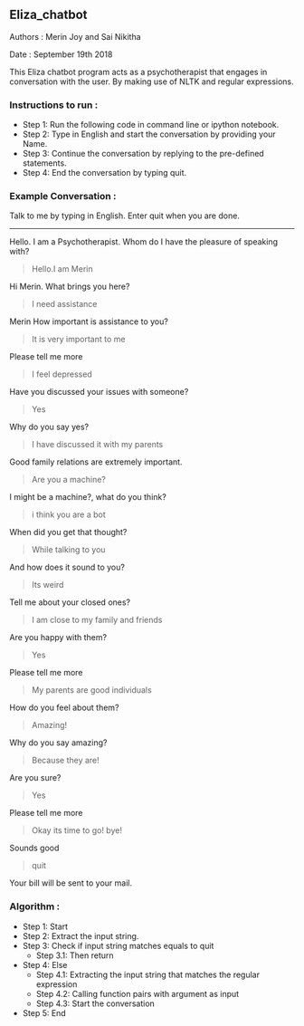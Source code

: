 ## Eliza_chatbot

Authors : Merin Joy and Sai Nikitha

Date : September 19th 2018

This Eliza chatbot program acts as a psychotherapist that engages in conversation with the user. By making use of NLTK and regular expressions.


### Instructions to run :

* Step 1: Run the following code in command line or ipython notebook.
* Step 2: Type in English and start the conversation by providing your Name.
* Step 3: Continue the conversation by replying to the pre-defined statements.
* Step 4: End the conversation by typing quit.


### Example Conversation :


Talk to me by typing in English. Enter quit when you are done.

---
Hello. I am a Psychotherapist. Whom do I have the pleasure of speaking with?

>Hello.I am Merin

Hi  Merin. What brings you here?

>I need assistance

 Merin How important is assistance to you?
 
>It is very important to me

Please tell me more

>I feel depressed

Have you discussed your issues with someone?

>Yes

Why do you say yes?

>I have discussed it with my parents

Good family relations are extremely important.

>Are you a machine?

I might be a machine?, what do you think?

>i think you are a bot

When did you get that thought?

>While talking to you

And how does it sound to you?

>Its weird

Tell me about your closed ones?

>I am close to my family and friends

Are you happy with them?

>Yes

Please tell me more

>My parents are good individuals

How do you feel about them?

>Amazing!

Why do you say amazing?

>Because they are!

Are you sure?

>Yes

Please tell me more

>Okay its time to go! bye!

Sounds good

>quit

Your bill will be sent to your mail.


### Algorithm :

* Step 1: Start
* Step 2: Extract the input string.
* Step 3: Check if input string matches equals to quit
   * Step 3.1: Then return
* Step 4: Else
   * Step 4.1: Extracting the input string that matches the regular expression
   * Step 4.2: Calling function pairs with argument as input
   * Step 4.3: Start the conversation
* Step 5: End
